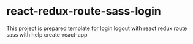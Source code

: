 # react-redux-route-sass-login
This project is prepared template for login logout with react redux route sass with help create-react-app
